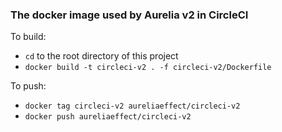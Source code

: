 ### The docker image used by Aurelia v2 in CircleCI

To build:
- `cd` to the root directory of this project
- `docker build -t circleci-v2 . -f circleci-v2/Dockerfile`

To push:
- `docker tag circleci-v2 aureliaeffect/circleci-v2`
- `docker push aureliaeffect/circleci-v2`